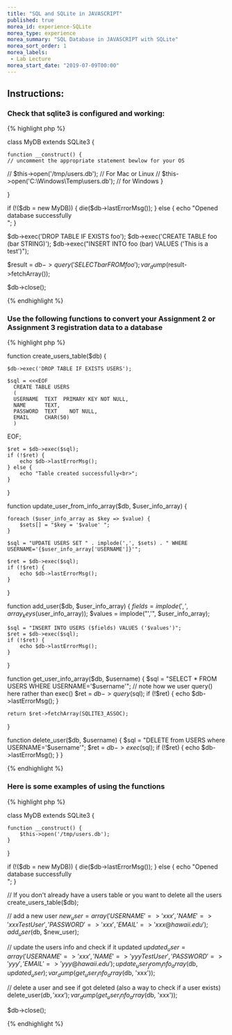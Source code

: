 ```yaml
--- 
title: "SQL and SQLite in JAVASCRIPT" 
published: true 
morea_id: experience-SQLite
morea_type: experience 
morea_summary: "SQL Database in JAVASCRIPT with SQLite"
morea_sort_order: 1 
morea_labels:
 - Lab Lecture
morea_start_date: "2019-07-09T00:00"
---
```


## Instructions: 

### Check that sqlite3 is configured and working:
{% highlight php %}

class MyDB extends SQLite3 {

    function __construct() {
	// uncomment the appropriate statement bewlow for your OS
//      $this->open('/tmp/users.db');  // For Mac or Linux
// 		$this->open('C:\Windows\Temp\users.db'); // for Windows
    }

}

if (!($db = new MyDB)) {
    die($db->lastErrorMsg());
} else {
    echo "Opened database successfully<br>";
}

$db->exec('DROP TABLE IF EXISTS foo');
$db->exec('CREATE TABLE foo (bar STRING)');
$db->exec("INSERT INTO foo (bar) VALUES ('This is a test')");

$result = $db->query('SELECT bar FROM foo');
var_dump($result->fetchArray());

$db->close();

{% endhighlight %}

### Use the following functions to convert your Assignment 2 or Assignment 3 registration data to a database

{% highlight php %}

function create_users_table($db) {

    $db->exec('DROP TABLE IF EXISTS USERS');

    $sql = <<<EOF
      CREATE TABLE USERS
      (
      USERNAME  TEXT  PRIMARY KEY NOT NULL,
      NAME      TEXT,
      PASSWORD  TEXT    NOT NULL,
      EMAIL     CHAR(50)
      )
EOF;

    $ret = $db->exec($sql);
    if (!$ret) {
        echo $db->lastErrorMsg();
    } else {
        echo "Table created successfully<br>";
    }
}

function update_user_from_info_array($db, $user_info_array) {

    foreach ($user_info_array as $key => $value) {
        $sets[] = "$key = '$value' ";
    }

    $sql = "UPDATE USERS SET " . implode(',', $sets) . " WHERE USERNAME='{$user_info_array['USERNAME']}'";

    $ret = $db->exec($sql);
    if (!$ret) {
        echo $db->lastErrorMsg();
    }
}

function add_user($db, $user_info_array) {
    $fields = implode(',', array_keys($user_info_array));
    $values = implode("','", $user_info_array);

    $sql = "INSERT INTO USERS ($fields) VALUES ('$values')";
    $ret = $db->exec($sql);
    if (!$ret) {
        echo $db->lastErrorMsg();
    }
}

function get_user_info_array($db, $username) {
    $sql = "SELECT * FROM USERS WHERE USERNAME='$username'";
    // note how we user query() here rather than exec()
    $ret = $db->query($sql);
    if (!$ret) {
        echo $db->lastErrorMsg();
    }

    return $ret->fetchArray(SQLITE3_ASSOC);
}

function delete_user($db, $username) {
    $sql = "DELETE from USERS where USERNAME='$username'";
    $ret = $db->exec($sql);
    if (!$ret) {
        echo $db->lastErrorMsg();
    }
}

{% endhighlight %}

### Here is some examples of using the functions

{% highlight php %}

class MyDB extends SQLite3 {

    function __construct() {
        $this->open('/tmp/users.db');
    }

}

if (!($db = new MyDB)) {
    die($db->lastErrorMsg());
} else {
    echo "Opened database successfully<br>";
}

// If you don't already have a users table or you want to delete all the users
create_users_table($db);

// add a new user
$new_user = array(
    'USERNAME' => 'xxx',
    'NAME' => 'xxx Test User',
    'PASSWORD' => 'xxx',
    'EMAIL' => 'xxx@hawaii.edu'
);
add_user($db, $new_user);

// update the users info and check if it updated
$updated_user = array(
    'USERNAME' => 'xxx',
    'NAME' => 'yyy Test User',
    'PASSWORD' => 'yyy',
    'EMAIL' => 'yyy@hawaii.edu'
);
update_user_from_info_array($db, $updated_user);
var_dump(get_user_info_array($db, 'xxx'));

// delete a user and see if got deleted (also a way to check if a user exists)
delete_user($db, 'xxx');
var_dump(get_user_info_array($db, 'xxx'));

$db->close();

{% endhighlight %}